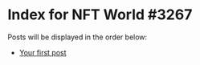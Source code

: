 # Index for NFT World #3267
Posts will be displayed in the order below:

- [Your first post](./001-first.md)

